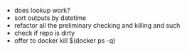 - does lookup work?
- sort outputs by datetime
- refactor all the preliminary checking and killing and such
- check if repo is dirty
- offer to docker kill $(docker ps -q)
